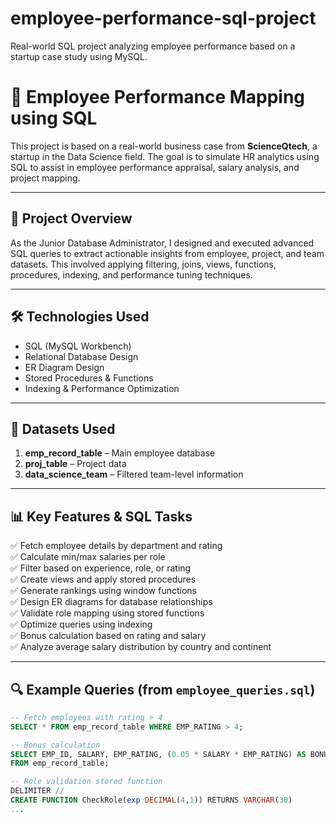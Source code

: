 # employee-performance-sql-project
Real-world SQL project analyzing employee performance based on a startup case study using MySQL.

# 🚀 Employee Performance Mapping using SQL

This project is based on a real-world business case from **ScienceQtech**, a startup in the Data Science field. The goal is to simulate HR analytics using SQL to assist in employee performance appraisal, salary analysis, and project mapping.

---

## 🧩 Project Overview

As the Junior Database Administrator, I designed and executed advanced SQL queries to extract actionable insights from employee, project, and team datasets. This involved applying filtering, joins, views, functions, procedures, indexing, and performance tuning techniques.

---

## 🛠️ Technologies Used
- SQL (MySQL Workbench)
- Relational Database Design
- ER Diagram Design
- Stored Procedures & Functions
- Indexing & Performance Optimization

---

## 📁 Datasets Used

1. **emp_record_table** – Main employee database  
2. **proj_table** – Project data  
3. **data_science_team** – Filtered team-level information

---

## 📊 Key Features & SQL Tasks

✅ Fetch employee details by department and rating  
✅ Calculate min/max salaries per role  
✅ Filter based on experience, role, or rating  
✅ Create views and apply stored procedures  
✅ Generate rankings using window functions  
✅ Design ER diagrams for database relationships  
✅ Validate role mapping using stored functions  
✅ Optimize queries using indexing  
✅ Bonus calculation based on rating and salary  
✅ Analyze average salary distribution by country and continent

---

## 🔍 Example Queries (from `employee_queries.sql`)

```sql
-- Fetch employees with rating > 4
SELECT * FROM emp_record_table WHERE EMP_RATING > 4;

-- Bonus calculation
SELECT EMP_ID, SALARY, EMP_RATING, (0.05 * SALARY * EMP_RATING) AS BONUS
FROM emp_record_table;

-- Role validation stored function
DELIMITER //
CREATE FUNCTION CheckRole(exp DECIMAL(4,1)) RETURNS VARCHAR(30)
...
